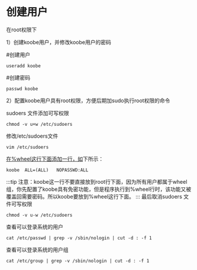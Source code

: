 # 创建用户

在root权限下

1）创建koobe用户，并修改koobe用户的密码

#创建用户

```shell
useradd koobe
```

#创建密码

```shell
passwd koobe
```

2）配置koobe用户具有root权限，方便后期加sudo执行root权限的命令

sudoers 文件添加可写权限

```shell
chmod -v u+w /etc/sudoers
```

修改/etc/sudoers文件

```shell
vim /etc/sudoers
```
[
在%wheel这行下面添加一行，如]()下所示：

```shell
koobe  ALL=(ALL)   NOPASSWD:ALL
```

:::tip
注意：koobe这一行不要直接放到root行下面，因为所有用户都属于wheel组，你先配置了koobe具有免密功能，但是程序执行到%wheel行时，该功能又被覆盖回需要密码。所以koobe要放到%wheel这行下面。
:::
最后取消sudoers 文件可写权限

```shell
chmod -v u-w /etc/sudoers
```

查看可以登录系统的用户
```shell
cat /etc/passwd | grep -v /sbin/nologin | cut -d : -f 1
```

查看可以登录系统的用户组
```shell
cat /etc/group | grep -v /sbin/nologin | cut -d : -f 1
```
